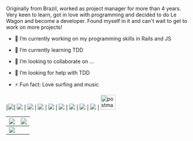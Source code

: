 

Originally from Brazil, worked as project manager for more than 4 years. Very keen to learn, got in love with programming and decided to do Le Wagon and become a developer. Found myself in it and can't wait to get to work on more projects!


- 🔭 I’m currently working on my programming skills in Rails and JS 
- 🌱 I’m currently learning TDD
- 👯 I’m looking to collaborate on ...
- 🤔 I’m looking for help with TDD 

- ⚡ Fun fact: Love surfing and music

|<img src="https://cdn.jsdelivr.net/gh/devicons/devicon/icons/rails/rails-original-wordmark.svg" />| <img src="https://cdn.jsdelivr.net/gh/devicons/devicon/icons/javascript/javascript-original.svg" /> | <img src="https://cdn.jsdelivr.net/gh/devicons/devicon/icons/ruby/ruby-original-wordmark.svg" /> | <img src="https://cdn.jsdelivr.net/gh/devicons/devicon/icons/postgresql/postgresql-original-wordmark.svg" /> | <img src="https://cdn.jsdelivr.net/gh/devicons/devicon/icons/html5/html5-original-wordmark.svg" /> | <img src="https://cdn.jsdelivr.net/gh/devicons/devicon/icons/css3/css3-original-wordmark.svg" /> | <img src="https://cdn.jsdelivr.net/gh/devicons/devicon/icons/bootstrap/bootstrap-original-wordmark.svg" /> | <img src="https://cdn.jsdelivr.net/gh/devicons/devicon/icons/git/git-original.svg" /> | <img src="https://cdn.jsdelivr.net/gh/devicons/devicon/icons/heroku/heroku-plain-wordmark.svg" /> | <img src="https://www.vectorlogo.zone/logos/getpostman/getpostman-icon.svg" alt="postman" width="40">

<img src="https://github-readme-stats.vercel.app/api?username=thiagocal&&show_icons=true&count_private=true&theme=github_dark">|<img src="https://github-readme-streak-stats.herokuapp.com/?user=thiagocal&theme=blueberry_duo"/>
|---|---|
<img src="https://github-readme-stats.vercel.app/api/top-langs/?username=thiagocal&layout=compact&theme=github_dark"/>|
